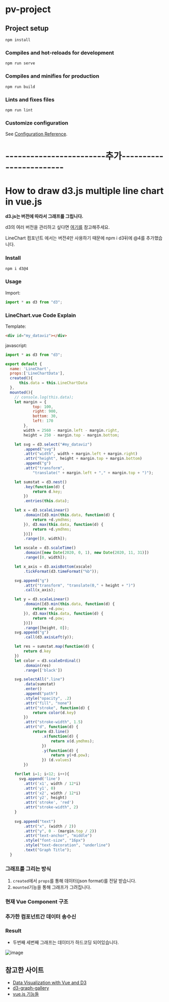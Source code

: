 # pv-project

## Project setup
```
npm install
```

### Compiles and hot-reloads for development
```
npm run serve
```

### Compiles and minifies for production
```
npm run build
```

### Lints and fixes files
```
npm run lint
```

### Customize configuration
See [Configuration Reference](https://cli.vuejs.org/config/).

# ------------------------추가------------------------

# How to draw d3.js multiple line chart in vue.js

**d3.js는 버전에 따라서 그래프를 그립니다.**

d3의 여러 버전을 관리하고 싶다면 
[여기를](https://stackoverflow.com/questions/16156445/multiple-versions-of-a-script-on-the-same-page-d3-js) 참고해주세요.

LineChart 컴포넌트 에서는 버전4만 사용하기 때문에 npm i d3뒤에 @4를 추가했습니다.
### Install

```bash
npm i d3@4
```

### Usage

Import:

```javascript
import * as d3 from "d3";
```
### LineChart.vue Code Explain

Template:

```html
<div id="my_dataviz"></div>
```
javascript:
```javascript
import * as d3 from "d3";

export default {
  name: 'LineChart',  
  props:['LineChartData'],
  created(){
      this.data = this.LineChartData
  },
  mounted(){
    // console.log(this.data);
    let margin = {
            top: 100,
            right: 900,
            bottom: 30,
            left: 170
        },
        width = 2560 - margin.left - margin.right,
        height = 250 - margin.top - margin.bottom;

    let svg = d3.select("#my_dataviz")
        .append("svg")
        .attr("width", width + margin.left + margin.right)
        .attr("height", height + margin.top + margin.bottom)
        .append("g")
        .attr("transform",
            "translate(" + margin.left + "," + margin.top + ")");

    let sumstat = d3.nest()
        .key(function(d) {
            return d.key;
        })
        .entries(this.data);

    let x = d3.scaleLinear()
        .domain([d3.min(this.data, function(d) {
            return +d.ymdhms;
        }), d3.max(this.data, function(d) {
            return +d.ymdhms;
        })])
        .range([0, width]);

    let xscale = d3.scaleTime()
        .domain([new Date(2020, 0, 1), new Date(2020, 11, 31)])
        .range([0, width]);

    let x_axis = d3.axisBottom(xscale)
        .tickFormat(d3.timeFormat("%b"));

    svg.append("g")
        .attr("transform", "translate(0," + height + ")")
        .call(x_axis);

    let y = d3.scaleLinear()
        .domain([d3.min(this.data, function(d) {
            return +d.pow;
        }), d3.max(this.data, function(d) {
            return +d.pow;
        })])
        .range([height, 0]);
    svg.append("g")
        .call(d3.axisLeft(y));

    let res = sumstat.map(function(d) {
        return d.key
    })
    let color = d3.scaleOrdinal()
        .domain(res)
        .range(['black'])

    svg.selectAll(".line")
        .data(sumstat)
        .enter()
        .append("path")
        .style("opacity", .2)
        .attr("fill", "none")
        .attr("stroke", function(d) {
            return color(d.key)
        })
        .attr("stroke-width", 1.5)
        .attr("d", function(d) {
            return d3.line()
                .x(function(d) {
                    return x(d.ymdhms);
                })
                .y(function(d) {
                    return y(+d.pow);
                }) (d.values)
        })

    for(let i=1; i<12; i++){
      svg.append('line')
        .attr('x1', width / 12*i)
        .attr('y1', 0)
        .attr('x2', width / 12*i)
        .attr('y2', height)
        .attr('stroke', 'red')
        .attr("stroke-width", 2)
    }
    
    svg.append("text")
        .attr("x", (width / 2))
        .attr("y", 0 - (margin.top / 2))
        .attr("text-anchor", "middle")
        .style("font-size", "16px")
        .style("text-decoration", "underline")
        .text("Graph Title");
  }
```

### 그래프를 그리는 방식
1. `created`에서 `props`를 통해 데이터(json format)를 전달 받습니다.
2. `mounted`기능을 통해 그래프가 그려집니다.

### 현재 Vue Component 구조 

### 추가한 컴포넌트간 데이터 송수신

### Result
- 두번째 세번째 그래프는 데이터가 하드코딩 되어있습니다. 

![image](https://user-images.githubusercontent.com/50390923/107531604-5bbf5e00-6c00-11eb-8d07-0b5dbb9ee883.png)

## 참고한 사이트 

- [Data Visualization with Vue and D3](https://alligator.io/vuejs/visualization-vue-d3/)
- [d3-graph-gallery](https://www.d3-graph-gallery.com/index.html)
- [vue.js 기능들](https://joshua1988.github.io/web-development/vuejs/vuejs-tutorial-for-beginner/)


